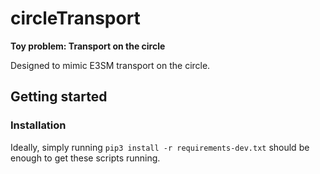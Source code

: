 # circleTransport

**Toy problem: Transport on the circle**

Designed to mimic E3SM transport on the circle.

## Getting started

### Installation

Ideally, simply running `pip3 install -r requirements-dev.txt` should be enough to get these scripts running.


